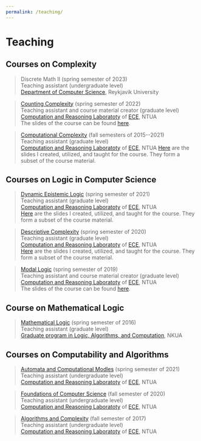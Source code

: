 ```yaml
---
permalink: /teaching/
---
```

# Teaching

## Courses on Complexity

> Discrete Math II (spring semester of 2023)  
> Teaching assistant (undergraduate level)  
> <A href="https://en.ru.is/st/dcs/">Department of Computer Science</A>, Reykjavik University  


> <A href="https://courses.corelab.ntua.gr/course/view.php?id=83">Counting Complexity</A> (spring semester of 2022)   
> Teaching assistant and course material creator (graduate level)  
> <A href="https://corelab.ntua.gr/">Computation and Reasoning Laboratoty</A> of <A href="https://www.ece.ntua.gr/en">ECE</A>, NTUA  
> The slides of the course can be found <A href="https://corefiles.corelab.ntua.gr/index.php/s/DeIVOO3w78TuL2z">here</A>.


> <A href="https://courses.corelab.ntua.gr/course/view.php?id=79">Computational Complexity</A> (fall semesters of 2015--2021)   
> Teaching assistant (graduate level)  
> <A href="https://corelab.ntua.gr/">Computation and Reasoning Laboratoty</A> of <A href="https://www.ece.ntua.gr/en">ECE</A>, NTUA
> <A href="https://corefiles.corelab.ntua.gr/index.php/s/Ri7jsaszjGtW58j">Here</A> are the slides I created, utilized, and taught for the course. They form a subset of the course material. 


## Courses on Logic in Computer Science
 
> <A href="https://courses.corelab.ntua.gr/course/view.php?id=73">Dynamic Epistemic Logic</A> (spring semester of 2021)   
> Teaching assistant (graduate level)  
> <A href="https://corelab.ntua.gr/">Computation and Reasoning Laboratoty</A> of <A href="https://www.ece.ntua.gr/en">ECE</A>, NTUA  
> <A href="https://corefiles.corelab.ntua.gr/index.php/s/KcyZ5uWAwlANQJC">Here</A> are the slides I created, utilized, and taught for the course. They form a subset of the course material.


> <A href="https://courses.corelab.ntua.gr/course/view.php?id=55">Descriptive Complexity</A> (spring semester of 2020)   
> Teaching assistant (graduate level)  
> <A href="https://corelab.ntua.gr/">Computation and Reasoning Laboratoty</A> of <A href="https://www.ece.ntua.gr/en">ECE</A>, NTUA  
> <A href="https://corefiles.corelab.ntua.gr/index.php/s/MWXDXV6aLUWbYBC">Here</A> are the slides I created, utilized, and taught for the course. They form a subset of the course material.


> <A href="https://courses.corelab.ntua.gr/course/view.php?id=41">Modal Logic</A> (spring semester of 2019)   
> Teaching assistant and course material creator (graduate level)  
> <A href="https://corelab.ntua.gr/">Computation and Reasoning Laboratoty</A> of <A href="https://www.ece.ntua.gr/en">ECE</A>, NTUA  
> The slides of the course can be found <A href="https://corefiles.corelab.ntua.gr/index.php/s/J9odxw54aLiRExi">here</A>.

## Course on Mathematical Logic

> <A href="http://users.uop.gr/~ckoutras/Mathematical-Logic-mpla-2016.html">Mathematical Logic</A> (spring semester of 2016)   
> Teaching assistant (graduate level)  
> <A href="http://mpla.math.uoa.gr/en/">Graduate program in Logic, Algorithms, and Computation</A>, NKUA 

## Courses on Computability and Algorithms

> <A href="http://old.corelab.ntua.gr/courses/afl/">Automata and Computational Modles</A> (spring semester of 2021)   
> Teaching assistant (undergraduate level)  
> <A href="https://corelab.ntua.gr/">Computation and Reasoning Laboratoty</A> of <A href="https://www.ece.ntua.gr/en">ECE</A>, NTUA 


> <A href="https://courses.corelab.ntua.gr/course/view.php?id=30">Foundations of Computer Science</A> (fall semester of 2020)   
> Teaching assistant (undergraduate level)  
> <A href="https://corelab.ntua.gr/">Computation and Reasoning Laboratoty</A> of <A href="https://www.ece.ntua.gr/en">ECE</A>, NTUA 


> <A href="https://courses.corelab.ntua.gr/course/view.php?id=21">Algorithms and Complexity</A> (fall semester of 2017)   
> Teaching assistant (undergraduate level)  
> <A href="https://corelab.ntua.gr/">Computation and Reasoning Laboratoty</A> of <A href="https://www.ece.ntua.gr/en">ECE</A>, NTUA 









